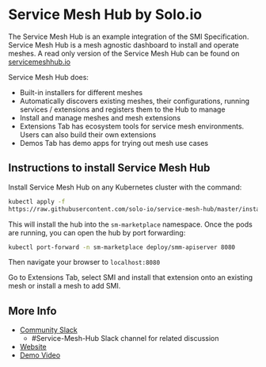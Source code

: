 # Service Mesh Hub by Solo.io

The Service Mesh Hub is an example integration of the SMI Specification.
Service Mesh Hub is a mesh agnostic dashboard to install and operate meshes. A
read only version of the Service Mesh Hub can be found on
[servicemeshhub.io](https://servicemeshhub.io)

Service Mesh Hub does:

* Built-in installers for different meshes
* Automatically discovers existing meshes, their configurations, running
 services / extensions and registers them to the Hub to manage
* Install and manage meshes and mesh extensions
* Extensions Tab has ecosystem tools for service mesh environments. Users can
 also build their own extensions
* Demos Tab has demo apps for trying out mesh use cases

## Instructions to install Service Mesh Hub

Install Service Mesh Hub on any Kubernetes cluster with the command:

```bash
kubectl apply -f
https://raw.githubusercontent.com/solo-io/service-mesh-hub/master/install/service-mesh-hub.yaml
```

This will install the hub into the `sm-marketplace` namespace. Once the pods are
running, you can open the hub by port forwarding:

```bash
kubectl port-forward -n sm-marketplace deploy/smm-apiserver 8080
```

Then navigate your browser to `localhost:8080`

Go to Extensions Tab, select SMI and install that extension onto an existing
mesh or install a mesh to add SMI.

## More Info

* [Community Slack](https://slack.solo.io)
  * #Service-Mesh-Hub Slack channel for related discussion
* [Website](https://www.solo.io)
* [Demo Video](https://www.youtube.com/watch?v=4ePBXG1UuCI&t=122s)
